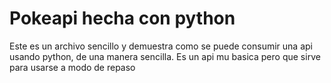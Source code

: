# Pokeapi hecha con python

Este es un archivo sencillo y demuestra como se puede consumir una api usando python, de una manera sencilla.
Es un api mu basica pero que sirve para usarse a modo de repaso